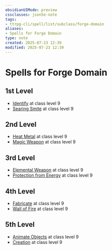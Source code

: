 ```yaml
---
obsidianUIMode: preview
cssclasses: json5e-note
tags:
- ttrpg-cli/spell/list/subclass/forge-domain
aliases:
- Spells for Forge Domain
type: note
created: 2025-07-23 12:39
modified: 2025-07-23 12:39
---
```

# Spells for Forge Domain

## 1st Level

- [Identify](/03_Mechanics/CLI/spells/identify-xphb.md "XPHB") at class level 9
- [Searing Smite](/03_Mechanics/CLI/spells/searing-smite-xphb.md "XPHB") at class level 9

## 2nd Level

- [Heat Metal](/03_Mechanics/CLI/spells/heat-metal-xphb.md "XPHB") at class level 9
- [Magic Weapon](/03_Mechanics/CLI/spells/magic-weapon-xphb.md "XPHB") at class level 9

## 3rd Level

- [Elemental Weapon](/03_Mechanics/CLI/spells/elemental-weapon-xphb.md "XPHB") at class level 9
- [Protection from Energy](/03_Mechanics/CLI/spells/protection-from-energy-xphb.md "XPHB") at class level 9

## 4th Level

- [Fabricate](/03_Mechanics/CLI/spells/fabricate-xphb.md "XPHB") at class level 9
- [Wall of Fire](/03_Mechanics/CLI/spells/wall-of-fire-xphb.md "XPHB") at class level 9

## 5th Level

- [Animate Objects](/03_Mechanics/CLI/spells/animate-objects-xphb.md "XPHB") at class level 9
- [Creation](/03_Mechanics/CLI/spells/creation-xphb.md "XPHB") at class level 9